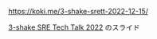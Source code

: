 https://koki.me/3-shake-srett-2022-12-15/

[3-shake SRE Tech Talk 2022](https://3-shake.connpass.com/event/267080/) のスライド
